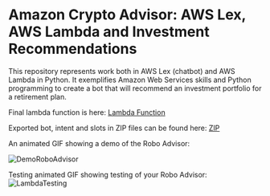 # Amazon Crypto Advisor: AWS Lex, AWS Lambda and Investment Recommendations
This repository represents work both in AWS Lex (chatbot) and AWS Lambda in Python. It exemplifies Amazon Web Services skills and Python programming to create a bot that will recommend an investment portfolio for a retirement plan.

Final lambda function is here:  [Lambda Function](https://github.com/benjaminweymouth/wk13_Robo_Advisor_AWS_Lex/blob/main/RoboAdvisor/lambda_function.py)

Exported bot, intent and slots in ZIP files can be found here:  [ZIP](https://github.com/benjaminweymouth/wk13_Robo_Advisor_AWS_Lex/tree/main/ZIP%20files)


An animated GIF showing a demo of the Robo Advisor:

![DemoRoboAdvisor](https://raw.githubusercontent.com/benjaminweymouth/wk13_Robo_Advisor_AWS_Lex/main/Images/LexTesting.gif)

 


Testing animated GIF showing testing of your Robo Advisor:
![LambdaTesting](https://raw.githubusercontent.com/benjaminweymouth/wk13_Robo_Advisor_AWS_Lex/main/Images/LambaTesting.gif)
